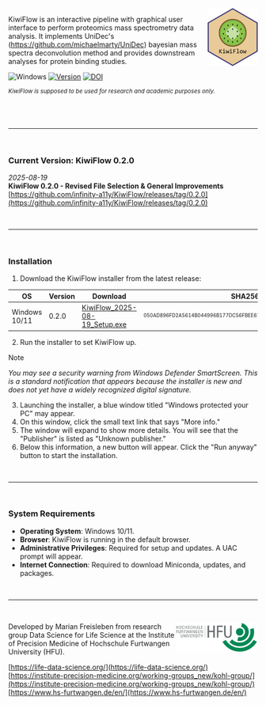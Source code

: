 <img src="KiwiFlow_App/app/static/logo_name.svg" align="right" width="20%"/>

KiwiFlow is an interactive pipeline with graphical user interface to perform proteomics mass spectrometry data analysis. It implements UniDec's (https://github.com/michaelmarty/UniDec) bayesian mass spectra deconvolution method and provides downstream analyses for protein binding studies.  

![Windows](https://img.shields.io/badge/Windows-339033?style=flat&logo=windows&logoColor=white)  [![Version](https://img.shields.io/badge/Version-0.2.0-E8CB98)](https://github.com/infinity-a11y/KiwiFlow/releases/tag/0.2.0)  [![DOI](https://zenodo.org/badge/DOI/10.5281/zenodo.16575977.svg)](https://doi.org/10.5281/zenodo.16575976)

<sup>*_KiwiFlow is supposed to be used for research and academic purposes only._*</sup>

<br><br><hr><br>

### Current Version: KiwiFlow 0.2.0
<i> 2025-08-19 </i>
<br>
<b>KiwiFlow 0.2.0 - Revised File Selection & General Improvements</b>
<br>
[https://github.com/infinity-a11y/KiwiFlow/releases/tag/0.2.0](https://github.com/infinity-a11y/KiwiFlow/releases/tag/0.2.0)

<br><hr><br>

### Installation

1. Download the KiwiFlow installer from the latest release: <br>

| OS | Version | Download | SHA256 |
| ------------- | ------------- | ------------- | ------------- |
| Windows 10/11 | 0.2.0 | [KiwiFlow_2025-08-19_Setup.exe](https://github.com/infinity-a11y/KiwiFlow/releases/download/0.2.0/KiwiFlow_2025-08-19_Setup.exe) | <sub><sup>050AD896FD2A5614B044996B177DC56FBEE6702B459D4421D9C8E90DBDAA7D5A</sup></sub> |

2. Run the installer to set KiwiFlow up.

> [!NOTE]
> <i>You may see a security warning from Windows Defender SmartScreen. This is a standard notification that appears because the installer is new and does not yet have a widely recognized digital signature.</i>

3. Launching the installer, a blue window titled "Windows protected your PC" may appear.
4. On this window, click the small text link that says "More info."
5. The window will expand to show more details. You will see that the "Publisher" is listed as "Unknown publisher."
6. Below this information, a new button will appear. Click the "Run anyway" button to start the installation.

<br><hr><br>

### System Requirements
- **Operating System**: Windows 10/11.
- **Browser**: KiwiFlow is running in the default browser. 
- **Administrative Privileges**: Required for setup and updates. A UAC prompt will appear.
- **Internet Connection**: Required to download Miniconda, updates, and packages.

<br><hr><br>

<img src= "media/hfu_logo.png" align="right" width="33%"/>

Developed by Marian Freisleben from research group Data Science for Life Science at the Institute of Precision Medicine of Hochschule Furtwangen University (HFU). <br>

[https://life-data-science.org/](https://life-data-science.org/) <br>
[https://institute-precision-medicine.org/working-groups_new/kohl-group/](https://institute-precision-medicine.org/working-groups_new/kohl-group/) <br>
[https://www.hs-furtwangen.de/en/](https://www.hs-furtwangen.de/en/)

<br><br>
